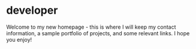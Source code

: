 # developer
Welcome to my new homepage - this is where I will keep my contact information, a sample portfolio of projects, and some relevant links. I hope you enjoy!

